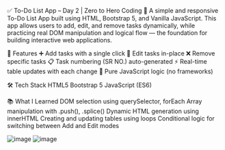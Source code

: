 ✅ To-Do List App – Day 2 | Zero to Hero Coding 🧠
A simple and responsive To-Do List App built using HTML, Bootstrap 5, and Vanilla JavaScript. This app allows users to add, edit, and remove tasks dynamically, while practicing real DOM manipulation and logical flow — the foundation for building interactive web applications.

🚀 Features
➕ Add tasks with a single click
📝 Edit tasks in-place
❌ Remove specific tasks
📋 Task numbering (SR NO.) auto-generated
⚡ Real-time table updates with each change
🧠 Pure JavaScript logic (no frameworks)

🛠️ Tech Stack
HTML5
Bootstrap 5
JavaScript (ES6)

📚 What I Learned
DOM selection using querySelector, forEach
Array manipulation with .push(), .splice()
Dynamic HTML generation using innerHTML
Creating and updating tables using loops
Conditional logic for switching between Add and Edit modes

![image](https://github.com/user-attachments/assets/9f66a5bf-5fa7-4b3c-a99e-ce66f2d8e984)
![image](https://github.com/user-attachments/assets/14692a8a-3b12-4439-a29f-515cbbf8d789)
